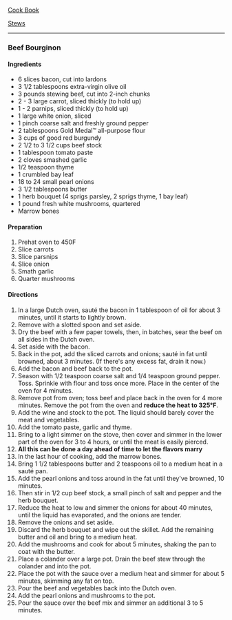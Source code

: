 [Cook Book](https://github.com/vmsmith/CookBook/blob/master/README.md)

[Stews](https://github.com/vmsmith/CookBook/blob/master/stews.md)  

-----  

### Beef Bourginon  

#### Ingredients    
* 6 slices bacon, cut into lardons    
* 3 1/2 tablespoons extra-virgin olive oil    
* 3 pounds stewing beef, cut into 2-inch chunks    
* 2 - 3 large carrot, sliced thickly (to hold up)   
* 1 - 2 parnips, sliced thickly (to hold up)       
* 1 large white onion, sliced    
* 1 pinch coarse salt and freshly ground pepper    
* 2 tablespoons Gold Medal™ all-purpose flour    
* 3 cups of good red burgundy       
* 2 1/2 to 3 1/2 cups beef stock    
* 1 tablespoon tomato paste    
* 2 cloves smashed garlic    
* 1/2 teaspoon thyme    
* 1 crumbled bay leaf    
* 18 to 24 small pearl onions    
* 3 1/2 tablespoons butter    
* 1 herb bouquet (4 sprigs parsley, 2 sprigs thyme, 1 bay leaf)    
* 1 pound fresh white mushrooms, quartered    
* Marrow bones   


#### Preparation    
1. Prehat oven to 450F    
2. Slice carrots   
3. Slice parsnips   
4. Slice onion   
5. Smath garlic    
6. Quarter mushrooms   

#### Directions   

1. In a large Dutch oven, sauté the bacon in 1 tablespoon of oil for about 3 minutes, until it starts to lightly brown.   
2. Remove with a slotted spoon and set aside.    
3. Dry the beef with a few paper towels, then, in batches, sear the beef on all sides in the Dutch oven.   
4. Set aside with the bacon.  
5. Back in the pot, add the sliced carrots and onions; sauté in fat until browned, about 3 minutes. (If there's any excess fat, drain it now.)
6. Add the bacon and beef back to the pot.   
7. Season with 1/2 teaspoon coarse salt and 1/4 teaspoon ground pepper. Toss. Sprinkle with flour and toss once more. Place in the center of the oven for 4 minutes.    
8. Remove pot from oven; toss beef and place back in the oven for 4 more minutes. Remove the pot from the oven and **reduce the heat to 325°F**.
9. Add the wine and stock to the pot. The liquid should barely cover the meat and vegetables.   
10. Add the tomato paste, garlic and thyme.   
11. Bring to a light simmer on the stove, then cover and simmer in the lower part of the oven for 3 to 4 hours, or until the meat is easily pierced.   
12. **All this can be done a day ahead of time to let the flavors marry**   
13. In the last hour of cooking, add the marrow bones.  
14. Bring 1 1/2 tablespoons butter and 2 teaspoons oil to a medium heat in a sauté pan.   
15. Add the pearl onions and toss around in the fat until they've browned, 10 minutes.   
16. Then stir in 1/2 cup beef stock, a small pinch of salt and pepper and the herb bouquet.   
17. Reduce the heat to low and simmer the onions for about 40 minutes, until the liquid has evaporated, and the onions are tender.      
18. Remove the onions and set aside.   
19. Discard the herb bouquet and wipe out the skillet. Add the remaining butter and oil and bring to a medium heat.   
20. Add the mushrooms and cook for about 5 minutes, shaking the pan to coat with the butter.    
21. Place a colander over a large pot. Drain the beef stew through the colander and into the pot.     
22. Place the pot with the sauce over a medium heat and simmer for about 5 minutes, skimming any fat on top.   
23. Pour the beef and vegetables back into the Dutch oven.   
24. Add the pearl onions and mushrooms to the pot.    
25. Pour the sauce over the beef mix and simmer an additional 3 to 5 minutes.




